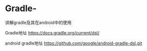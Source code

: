 # Gradle-
讲解gradle及其在android中的使用

Gradle地址 https://docs.gradle.org/current/dsl/

android gradle地址 https://github.com/google/android-gradle-dsl.git
